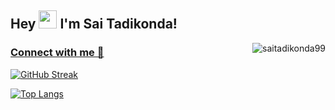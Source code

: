  ## Hey <img src="https://github.com/TheDudeThatCode/TheDudeThatCode/blob/master/Assets/Hi.gif" width="29">  I'm  Sai Tadikonda!
  
 <img align="right"  src="https://komarev.com/ghpvc/?username=saitadikonda99&label=Visitors%20&color=blue&style=flat" alt="saitadikonda99" /> </p>
     
 
### [Connect with me 💬](https://linktr.ee/saitadikonda)


 
 [![GitHub Streak](https://streak-stats.demolab.com?user=saitadikonda99&theme=buefy&hide_border=true&date_format=M%20j%5B%2C%20Y%5D)](https://git.io/streak-stats)
 
 

[![Top Langs](https://github-readme-stats.vercel.app/api/top-langs/?username=saitadikonda99&layout=compact)](https://github.com/saitadikonda99/github-readme-stats)
 
 
